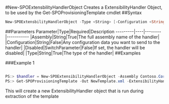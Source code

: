 #New-SPOExtensbilityHandlerObject
Creates a ExtensibilityHandler Object, to be used by the Get-SPOProvisioningTemplate cmdlet
##Syntax
```powershell
New-SPOExtensbilityHandlerObject -Type <String> [-Configuration <String>] [-Disabled [<SwitchParameter>]] -Assembly <String>
```


##Parameters
Parameter|Type|Required|Description
---------|----|--------|-----------
|Assembly|String|True|The full assembly name of the handler|
|Configuration|String|False|Any configuration data you want to send to the handler|
|Disabled|SwitchParameter|False|If set, the handler will be disabled|
|Type|String|True|The type of the handler|
##Examples

###Example 1
```powershell

PS:> $handler = New-SPOExtensibilityHandlerObject -Assembly Contoso.Core.Handlers -Type Contoso.Core.Handlers.MyExtensibilityHandler
PS:> Get-SPOProvisioningTemplate -Out NewTemplate.xml -ExtensibilityHandlers $handler
```
This will create a new ExtensibilityHandler object that is run during extraction of the template
